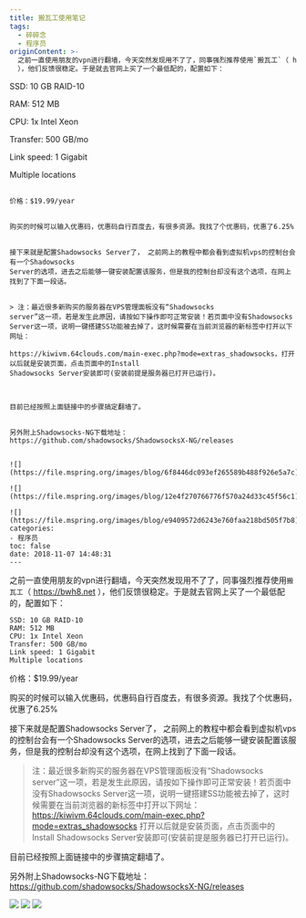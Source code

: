```yaml
---
title: 搬瓦工使用笔记
tags:
  - 碎碎念
  - 程序员
originContent: >-
  之前一直使用朋友的vpn进行翻墙，今天突然发现用不了了，同事强烈推荐使用`搬瓦工`（ https://bwh8.net
  ），他们反馈很稳定。于是就去官网上买了一个最低配的，配置如下：

  ```

  SSD: 10 GB RAID-10

  RAM: 512 MB

  CPU: 1x Intel Xeon

  Transfer: 500 GB/mo

  Link speed: 1 Gigabit

  Multiple locations

  ```

  价格：$19.99/year


  购买的时候可以输入优惠码，优惠码自行百度去，有很多资源。我找了个优惠码，优惠了6.25%


  接下来就是配置Shadowsocks Server了， 之前网上的教程中都会看到虚拟机vps的控制台会有一个Shadowsocks
  Server的选项，进去之后能够一键安装配置该服务，但是我的控制台却没有这个选项，在网上找到了下面一段话。


  > 注：最近很多新购买的服务器在VPS管理面板没有“Shadowsocks
  server”这一项，若是发生此原因，请按如下操作即可正常安装！若页面中没有Shadowsocks
  Server这一项，说明一键搭建SS功能被去掉了，这时候需要在当前浏览器的新标签中打开以下网址：

  https://kiwivm.64clouds.com/main-exec.php?mode=extras_shadowsocks，打开以后就是安装页面，点击页面中的Install
  Shadowsocks Server安装即可(安装前提是服务器已打开已运行)。



  目前已经按照上面链接中的步骤搞定翻墙了。


  另外附上Shadowsocks-NG下载地址：https://github.com/shadowsocks/ShadowsocksX-NG/releases


  ![](https://file.mspring.org/images/blog/6f8446dc093ef265589b488f926e5a7c)

  ![](https://file.mspring.org/images/blog/12e4f270766776f570a24d33c45f56c1)

  ![](https://file.mspring.org/images/blog/e9409572d6243e760faa218bd505f7b8)
categories:
  - 程序员
toc: false
date: 2018-11-07 14:48:31
---
```


之前一直使用朋友的vpn进行翻墙，今天突然发现用不了了，同事强烈推荐使用`搬瓦工`（ https://bwh8.net ），他们反馈很稳定。于是就去官网上买了一个最低配的，配置如下：
```
SSD: 10 GB RAID-10
RAM: 512 MB
CPU: 1x Intel Xeon
Transfer: 500 GB/mo
Link speed: 1 Gigabit
Multiple locations
```
价格：$19.99/year

购买的时候可以输入优惠码，优惠码自行百度去，有很多资源。我找了个优惠码，优惠了6.25%

接下来就是配置Shadowsocks Server了， 之前网上的教程中都会看到虚拟机vps的控制台会有一个Shadowsocks Server的选项，进去之后能够一键安装配置该服务，但是我的控制台却没有这个选项，在网上找到了下面一段话。

> 注：最近很多新购买的服务器在VPS管理面板没有“Shadowsocks server”这一项，若是发生此原因，请按如下操作即可正常安装！若页面中没有Shadowsocks Server这一项，说明一键搭建SS功能被去掉了，这时候需要在当前浏览器的新标签中打开以下网址：
https://kiwivm.64clouds.com/main-exec.php?mode=extras_shadowsocks  打开以后就是安装页面，点击页面中的Install Shadowsocks Server安装即可(安装前提是服务器已打开已运行)。


目前已经按照上面链接中的步骤搞定翻墙了。

另外附上Shadowsocks-NG下载地址：https://github.com/shadowsocks/ShadowsocksX-NG/releases

![](https://file.mspring.org/images/blog/6f8446dc093ef265589b488f926e5a7c)
![](https://file.mspring.org/images/blog/12e4f270766776f570a24d33c45f56c1)
![](https://file.mspring.org/images/blog/e9409572d6243e760faa218bd505f7b8)